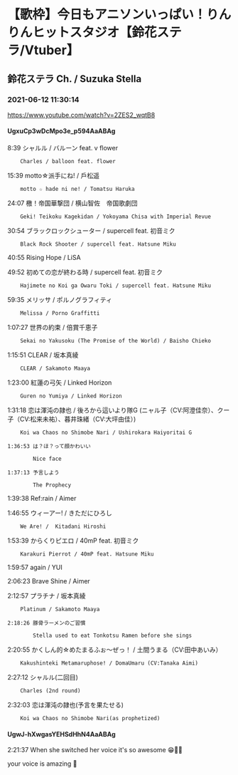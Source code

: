 # 【歌枠】今日もアニソンいっぱい！りんりんヒットスタジオ【鈴花ステラ/Vtuber】

## 鈴花ステラ Ch. / Suzuka Stella

### 2021-06-12 11:30:14

https://www.youtube.com/watch?v=2ZES2_wqtB8

#### UgxuCp3wDcMpo3e_p594AaABAg

8:39	シャルル / バルーン feat. v flower

		Charles / balloon feat. flower



15:39	motto☆派手にね! / 戶松遥

		motto ☆ hade ni ne! / Tomatsu Haruka



24:07	檄！帝国華撃団 / 横山智佐　帝国歌劇団

		Geki! Teikoku Kagekidan / Yokoyama Chisa with Imperial Revue



30:54	ブラックロックシューター / supercell feat. 初音ミク

		Black Rock Shooter / supercell feat. Hatsune Miku



40:55	Rising Hope / LiSA



49:52	初めての恋が終わる時 / supercell feat. 初音ミク

		Hajimete no Koi ga Owaru Toki / supercell feat. Hatsune Miku



59:35	メリッサ / ポルノグラフィティ

		Melissa / Porno Graffitti



1:07:27	世界の約束 / 倍賞千恵子

		Sekai no Yakusoku (The Promise of the World) / Baisho Chieko



1:15:51	CLEAR / 坂本真綾

		CLEAR / Sakamoto Maaya



1:23:00	紅蓮の弓矢 / Linked Horizon

		Guren no Yumiya / Linked Horizon



1:31:18	恋は渾沌の隷也 / 後ろから這いより隊G (ニャル子（CV:阿澄佳奈）、クー子（CV:松来未祐）、暮井珠緒（CV:大坪由佳）)

		Koi wa Chaos no Shimobe Nari / Ushirokara Haiyoritai G

	1:36:53	は？ほ？って顔かわいい

			Nice face

	1:37:13	予言しよう

			The Prophecy



1:39:38	Ref:rain / Aimer



1:46:55	ウィーアー! / きただにひろし

		We Are! /  Kitadani Hiroshi



1:53:39	からくりピエロ / 40mP feat. 初音ミク

		Karakuri Pierrot / 40mP feat. Hatsune Miku



1:59:57	again / YUI



2:06:23	Brave Shine / Aimer



2:12:57	プラチナ / 坂本真綾

		Platinum / Sakamoto Maaya

	2:18:26	豚骨ラーメンのご習慣

			Stella used to eat Tonkotsu Ramen before she sings



2:20:55	かくしん的☆めたまるふぉ～ぜっ！ / 土間うまる（CV:田中あいみ）

		Kakushinteki Metamaruphose! / DomaUmaru (CV:Tanaka Aimi)



2:27:12	シャルル(二回目)

		Charles (2nd round)



2:32:03	恋は渾沌の隷也(予言を果たせる)

		Koi wa Chaos no Shimobe Nari(as prophetized)



#### UgwJ-hXwgasYEHSdHhN4AaABAg

2:21:37 When she switched her voice it's so awesome 😁👏👏 

your voice is amazing 🔔

